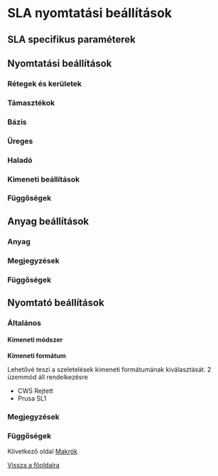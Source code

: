 # SLA nyomtatási beállítások

## SLA specifikus paraméterek

## Nyomtatási beállítások

### Rétegek és kerületek

### Támasztékok

### Bázis

### Üreges

### Haladó

### Kimeneti beállítások

### Függőségek

## Anyag beállítások

### Anyag

### Megjegyzések

### Függőségek

## Nyomtató beállítások

### Általános

#### Kimeneti módszer

**Kimeneti formátum**

Lehetővé teszi a szeletelések kimeneti formátumának kiválasztását. 2 üzemmód áll rendelkezésre

* CWS Rejtett
* Prusa SL1

### Megjegyzések

### Függőségek

Következő oldal [Makrók](../macros/macros.md)

[Vissza a főoldalra](../superslicer.md)

